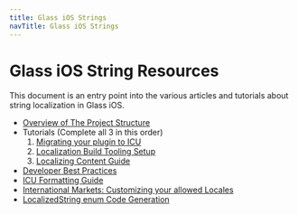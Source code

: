 ```yaml
---
title: Glass iOS Strings
navTitle: Glass iOS Strings
---
```


# Glass iOS String Resources

This document is an entry point into the various articles and tutorials about string localization in
Glass iOS.

- [Overview of The Project Structure](strings-project-structure.md)
- Tutorials (Complete all 3 in this order)
    1. [Migrating your plugin to ICU](strings-migration-tutorial.md)
    2. [Localization Build Tooling Setup](strings-localization-tutorial.md)
    3. [Localizing Content Guide](strings-localize-new-content.md)
- [Developer Best Practices](strings-developer-best-practices.md)
- [ICU Formatting Guide](strings-icu-formatting-guide.md)
- [International Markets: Customizing your allowed Locales](strings-international-onboarding.md)
- [LocalizedString enum Code Generation](strings-enum-codegen.md)
